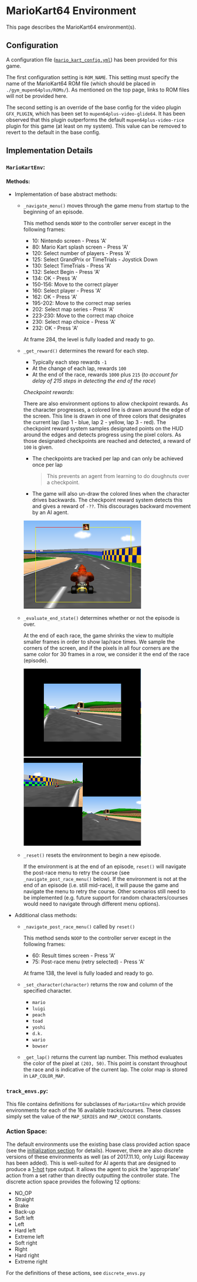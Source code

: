 # MarioKart64 Environment

This page describes the MarioKart64 environment(s).

## Configuration

A configuration file ([`mario_kart_config.yml`](mario_kart_config.yml)) has been provided for this game.

The first configuration setting is `ROM_NAME`. This setting must specify the name of the MarioKart64 ROM file (which should be placed in `./gym_mupen64plus/ROMs/`). As mentioned on the top page, links to ROM files will not be provided here.

The second setting is an override of the base config for the video plugin `GFX_PLUGIN`, which has been set to `mupen64plus-video-glide64`. It has been observed that this plugin outperforms the default `mupen64plus-video-rice` plugin for this game (at least on my system). This value can be removed to revert to the default in the base config.

## Implementation Details

### `MarioKartEnv`:

#### Methods:

* Implementation of base abstract methods:
    * `_navigate_menu()` moves through the game menu from startup to the beginning of an episode.

        This method sends `NOOP` to the controller server except in the following frames:
        
        * 10: Nintendo screen - Press 'A'
        * 80: Mario Kart splash screen - Press 'A'
        * 120: Select number of players - Press 'A'
        * 125: Select GrandPrix or TimeTrials - Joystick Down
        * 130: Select TimeTrials - Press 'A'
        * 132: Select Begin - Press 'A'
        * 134: OK - Press 'A'
        * 150-156: Move to the correct player
        * 160: Select player - Press 'A'
        * 162: OK - Press 'A'
        * 195-202: Move to the correct map series
        * 202: Select map series - Press 'A'
        * 223-230: Move to the correct map choice
        * 230: Select map choice - Press 'A'
        * 232: OK - Press 'A'
        
        
        At frame 284, the level is fully loaded and ready to go.

    * `_get_reward()` determines the reward for each step.
        * Typically each step rewards `-1`
        * At the change of each lap, rewards `100`
        * At the end of the race, rewards `1000` plus `215` (*to account for delay of 215 steps in detecting the end of the race*)

        *Checkpoint rewards*:
        
        There are also environment options to allow checkpoint rewards. As the character progresses, a colored line is drawn around the edge of the screen. This line is drawn in one of three colors that designates the current lap (lap 1 - blue, lap 2 - yellow, lap 3 - red). The checkpoint reward system samples designated points on the HUD around the edges and detects progress using the pixel colors. As those designated checkpoints are reached and detected, a reward of `100` is given.

        * The checkpoints are tracked per lap and can only be achieved once per lap

          > This prevents an agent from learning to do doughnuts over a checkpoint. 

        * The game will also un-draw the colored lines when the character drives backwards. The checkpoint reward system detects this and gives a reward of `-??`. This discourages backward movement by an AI agent.

        [![HUDProgressScreenshot](screenshots/hud_progress_t.png)](screenshots/hud_progress.png)


    * `_evaluate_end_state()` determines whether or not the episode is over.
    
        At the end of each race, the game shrinks the view to multiple smaller frames in order to show lap/race times. We sample the corners of the screen, and if the pixels in all four corners are the same color for 30 frames in a row, we consider it the end of the race (episode).

        [![EndEpisodeScreenshot1](screenshots/end_episode_1_t.png)](screenshots/end_episode_1.png)
        [![EndEpisodeScreenshot2](screenshots/end_episode_2_t.png)](screenshots/end_episode_2.png)

    * `_reset()` resets the environment to begin a new episode.

        If the environment is at the end of an episode, `reset()` will navigate the post-race menu to retry the course (see `_navigate_post_race_menu()` below). If the environment is not at the end of an episode (i.e. still mid-race), it will pause the game and navigate the menu to retry the course. Other scenarios still need to be implemented (e.g. future support for random characters/courses would need to navigate through different menu options).


* Additional class methods:
    * `_navigate_post_race_menu()` called by `reset()`

        This method sends `NOOP` to the controller server except in the following frames:
        * 60: Result times screen - Press 'A'
        * 75: Post-race menu (retry selected) - Press 'A'

        At frame 138, the level is fully loaded and ready to go.

    * `_set_character(character)` returns the row and column of the specified character.
        * `mario`
        * `luigi`
        * `peach`
        * `toad`
        * `yoshi`
        * `d.k.`
        * `wario`
        * `bowser`

    * `_get_lap()` returns the current lap number. This method evaluates the color of the pixel at `(203, 50)`. This point is constant throughout the race and is indicative of the current lap. The color map is stored in `LAP_COLOR_MAP`.


### `track_envs.py`:

This file contains definitions for subclasses of `MarioKartEnv` which provide environments for each of the 16 available tracks/courses. These classes simply set the value of the `MAP_SERIES` and `MAP_CHOICE` constants.

### Action Space:
The default environments use the existing base class provided action space (see the [initialization section](../../../README.md#initialization) for details). However, there are also discrete versions of these environments as well (as of 2017.11.10, only Luigi Raceway has been added). This is well-suited for AI agents that are designed to produce a [1-hot](https://machinelearningmastery.com/how-to-one-hot-encode-sequence-data-in-python/) type output. It allows the agent to pick the 'appropriate' action from a set rather than directly outputting the controller state. The discrete action space provides the following 12 options:
* NO_OP
* Straight
* Brake
* Back-up
* Soft left
* Left
* Hard left
* Extreme left
* Soft right
* Right
* Hard right
* Extreme right

For the definitions of these actions, see `discrete_envs.py`



